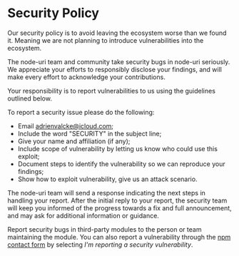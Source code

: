 # Security Policy

Our security policy is to avoid leaving the ecosystem worse than we found it. Meaning we are not planning to introduce vulnerabilities into the ecosystem.

The node-uri team and community take security bugs in node-uri seriously. We appreciate your efforts to responsibly disclose your findings, and will make every effort to acknowledge your contributions.

Your responsibility is to report vulnerabilities to us using the guidelines outlined below.

To report a security issue please do the following:
* Email [adrienvalcke@icloud.com](mailto:adrienvalcke@icloud.com);
* Include the word "SECURITY" in the subject line;
* Give your name and affiliation (if any);
* Include scope of vulnerability by letting us know who could use this exploit;
* Document steps to identify the vulnerability so we can reproduce your findings;
* Show how to exploit vulnerability, give us an attack scenario.

The node-uri team will send a response indicating the next steps in handling your report. After the initial reply to your report, the security team will keep you informed of the progress towards a fix and full announcement, and may ask for additional information or guidance.

Report security bugs in third-party modules to the person or team maintaining the module. You can also report a vulnerability through the [npm contact form](https://www.npmjs.com/support) by selecting *I'm reporting a security vulnerability*.
